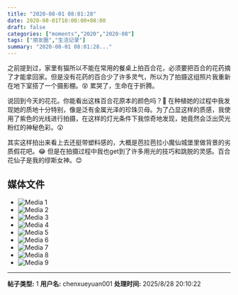 ```yaml
---
title: "2020-08-01 08:01:28"
date: 2020-08-01T10:00:00+08:00
draft: false
categories: ["moments","2020","2020-08"]
tags: ["朋友圈","生活记录"]
summary: "2020-08-01 08:01:28..."
---
```


之前提到过，家里有猫所以不能在常用的餐桌上拍百合花，必须要把百合的花药摘了才能拿回家。但是没有花药的百合少了许多灵气，所以为了拍摄这组照片我重新在地下室搭了一个摄影棚。😵 累哭了，生命在于折腾。

说回到今天的花花。你能看出这株百合花原本的颜色吗？🥰 在种植她的过程中我发现她的质地十分特别，像是泛有金属光泽的珍珠贝母。为了凸显这样的质感，我使用了紫色的光线进行拍摄，在这样的灯光条件下我惊奇地发现，她竟然会泛出荧光粉红的神秘色彩。😲

其实这样拍出来看上去还挺带塑料感的，大概是芭拉芭拉小魔仙城堡里做背景的劣质假花吧。😂 但是在拍摄过程中我也get到了许多用光的技巧和跳脱的灵感。百合花仙子是我的缪斯女神。😊

## 媒体文件

- ![Media 1](/Moments/photos/2020-08-01/202008010801280.jpg)
- ![Media 2](/Moments/photos/2020-08-01/202008010801281.jpg)
- ![Media 3](/Moments/photos/2020-08-01/202008010801282.jpg)
- ![Media 4](/Moments/photos/2020-08-01/202008010801283.jpg)
- ![Media 5](/Moments/photos/2020-08-01/202008010801284.jpg)
- ![Media 6](/Moments/photos/2020-08-01/202008010801285.jpg)
- ![Media 7](/Moments/photos/2020-08-01/202008010801286.jpg)
- ![Media 8](/Moments/photos/2020-08-01/202008010801287.jpg)
- ![Media 9](/Moments/photos/2020-08-01/202008010801288.jpg)

---

**帖子类型:** 1
**用户名:** chenxueyuan001
**处理时间:** 2025/8/28 20:10:22